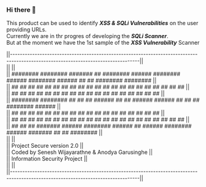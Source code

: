 ### Hi there 👋

This product can be used to identify <b><i>XSS & SQLi Vulnerabilities</b></i> on the user providing URLs.
<br>Currently we are in thr progres of developing the <b><i>SQLi Scanner</b></i>.
<br>But at the moment we have the 1st sample of the <b><i>XSS Vulnerability</b></i> Scanner 

||----------------------------------------------------------------------------------------------------------------------------------||<br>
||                                                                                                                                  ||<br>
||   ########  ########   #######        ## ########  ######  ########     ######  ########  ######  ##     ## ########  ########   ||<br>
||   ##     ## ##     ## ##     ##       ## ##       ##    ##    ##       ##    ## ##       ##    ## ##     ## ##     ## ##         ||<br>
||   ##     ## ##     ## ##     ##       ## ##       ##          ##       ##       ##       ##       ##     ## ##     ## ##         ||<br>
||   ########  ########  ##     ##       ## ######   ##          ##        ######  ######   ##       ##     ## ########  ######     ||<br>
||   ##        ##   ##   ##     ## ##    ## ##       ##          ##             ## ##       ##       ##     ## ##   ##   ##         ||<br>
||   ##        ##    ##  ##     ## ##    ## ##       ##    ##    ##       ##    ## ##       ##    ## ##     ## ##    ##  ##         ||<br>
||   ##        ##     ##  #######   ######  ########  ######     ##        ######  ########  ######   #######  ##     ## ########   ||<br>
||                                                                                                                                  ||<br>
||   Project Secure version 2.0                                                                                                     ||<br>
||   Coded by Senesh Wijayarathne & Anodya Garusinghe                                                                               ||<br>
||   Information Security Project                                                                                                   ||<br>
||                                                                                                                                  ||<br>
||----------------------------------------------------------------------------------------------------------------------------------||<br>

